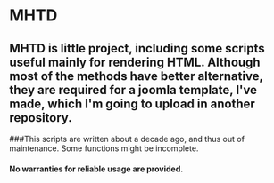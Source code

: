 # MHTD
## MHTD is little project, including some scripts useful mainly for rendering HTML. Although most of the methods have better alternative, they are required for a joomla template, I've made, which I'm going to upload in another repository.
###This scripts are written about a decade ago, and thus out of maintenance. Some functions might be incomplete.
#### No warranties for reliable usage are provided.